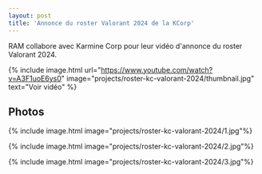 ```yaml
---
layout: post
title: 'Annonce du roster Valorant 2024 de la KCorp'
---
```

RAM collabore avec Karmine Corp pour leur vidéo d'annonce du roster Valorant 2024.

{% include image.html url="https://www.youtube.com/watch?v=A3F1uoE6ys0" image="projects/roster-kc-valorant-2024/thumbnail.jpg" text="Voir vidéo" %}

## Photos

{% include image.html image="projects/roster-kc-valorant-2024/1.jpg"%}

{% include image.html image="projects/roster-kc-valorant-2024/2.jpg"%}

{% include image.html image="projects/roster-kc-valorant-2024/3.jpg"%}
